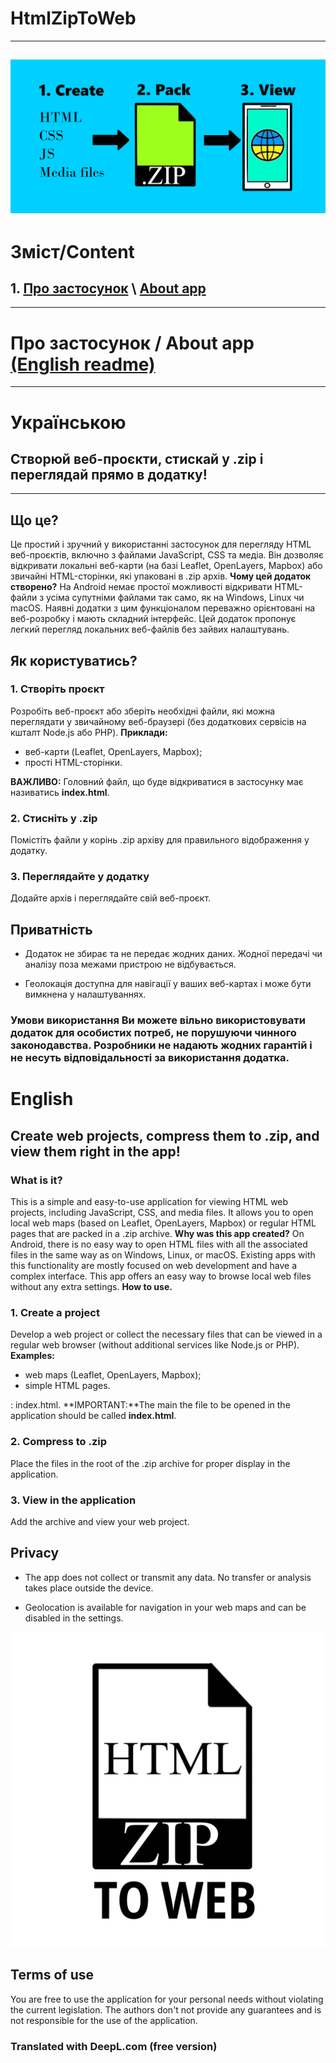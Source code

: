 # HtmlZipToWeb
-----------------------------------------------------------------
![Banner](https://github.com/Bohdan2505/HtmlZipToWeb/blob/main/app_banner.png?raw=true)
-----------------------------------------------------------------
# Зміст/Content
## **1\. [Про застосунок](#українською) \ [About app](#english)**
-----------------------------------------------------------------
# Про застосунок / About app [(English readme)](#english)
-----------------------------------------------------------------
# **Українською**

## Створюй веб-проєкти, стискай у .zip і переглядай прямо в додатку!
-----------------------------------------------------------------
## **Що це?** 
Це простий і зручний у використанні застосунок для перегляду HTML веб-проєктів, включно з файлами JavaScript, CSS та медіа. Він дозволяє відкривати локальні веб-карти (на базі Leaflet, OpenLayers, Mapbox) або звичайні HTML-сторінки, які упаковані в .zip архів. **Чому цей додаток створено?** На Android немає простої можливості відкривати HTML-файли з усіма супутніми файлами так само, як на Windows, Linux чи macOS. Наявні додатки з цим функціоналом переважно орієнтовані на веб-розробку і мають складний інтерфейс. Цей додаток пропонує легкий перегляд локальних веб-файлів без зайвих налаштувань. 
## **Як користуватись?**
### **1\. Створіть проєкт**

Розробіть веб-проєкт або зберіть необхідні файли, які можна переглядати у звичайному веб-браузері (без додаткових сервісів на кшталт Node.js або PHP). **Приклади:**  

*   веб-карти (Leaflet, OpenLayers, Mapbox);
*   прості HTML-сторінки.

**ВАЖЛИВО:** Головний файл, що буде відкриватися в застосунку має називатись **index.html**.

### **2\. Стисніть у .zip**

Помістіть файли у корінь .zip архіву для правильного відображення у додатку.

### **3\. Переглядайте у додатку**

Додайте архів і переглядайте свій веб-проєкт. 

## **Приватність**

*   Додаток не збирає та не передає жодних даних. Жодної передачі чи аналізу поза межами пристрою не відбувається.
    
*   Геолокація доступна для навігації у ваших веб-картах і може бути вимкнена у налаштуваннях.
    

### **Умови використання** Ви можете вільно використовувати додаток для особистих потреб, не порушуючи чинного законодавства. Розробники не надають жодних гарантій і не несуть відповідальності за використання додатка. 

# **English**

Create web projects, compress them to .zip, and view them right in the app!
---------------------------------------------------------------------------

### **What is it?** 
This is a simple and easy-to-use application for viewing HTML web projects, including JavaScript, CSS, and media files. It allows you to open local web maps (based on Leaflet, OpenLayers, Mapbox) or regular HTML pages that are packed in a .zip archive. **Why was this app created?** On Android, there is no easy way to open HTML files with all the associated files in the same way as on Windows, Linux, or macOS. Existing apps with this functionality are mostly focused on web development and have a complex interface. This app offers an easy way to browse local web files without any extra settings. **How to use.**

### **1\. Create a project**

Develop a web project or collect the necessary files that can be viewed in a regular web browser (without additional services like Node.js or PHP).  
**Examples:**  

*   web maps (Leaflet, OpenLayers, Mapbox);
*   simple HTML pages.

: index.html. **IMPORTANT:**The main the file to be opened in the application should be called **index.html**.

### **2\. Compress to .zip**

Place the files in the root of the .zip archive for proper display in the application.

### **3\. View in the application**

Add the archive and view your web project. 

## **Privacy**

*   The app does not collect or transmit any data. No transfer or analysis takes place outside the device.
    
*   Geolocation is available for navigation in your web maps and can be disabled in the settings.
    

![Logo](https://github.com/Bohdan2505/HtmlZipToWeb/blob/main/app_icon.png?raw=true)
## **Terms of use** 
You are free to use the application for your personal needs without violating the current legislation. The authors don't not provide any guarantees and is not responsible for the use of the application.

### Translated with DeepL.com (free version)
